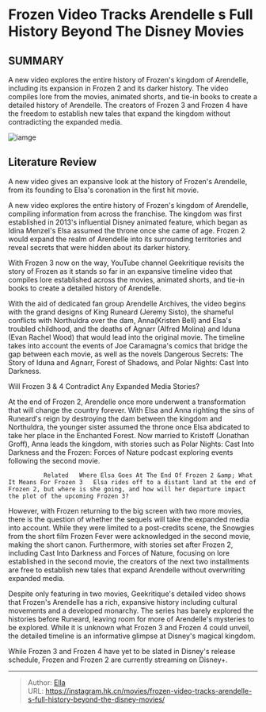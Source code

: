 # Frozen Video Tracks Arendelle s Full History Beyond The Disney Movies


## SUMMARY 



  A new video explores the entire history of Frozen&#39;s kingdom of Arendelle, including its expansion in Frozen 2 and its darker history.   The video compiles lore from the movies, animated shorts, and tie-in books to create a detailed history of Arendelle.   The creators of Frozen 3 and Frozen 4 have the freedom to establish new tales that expand the kingdom without contradicting the expanded media.  

![iamge](https://static1.srcdn.com/wordpress/wp-content/uploads/2023/12/elsa-standing-tall-at-her-coronation-while-looking-nervous-in-frozen.jpg)

## Literature Review
A new video gives an expansive look at the history of Frozen&#39;s Arendelle, from its founding to Elsa&#39;s coronation in the first hit movie.




A new video explores the entire history of Frozen&#39;s kingdom of Arendelle, compiling information from across the franchise. The kingdom was first established in 2013&#39;s influential Disney animated feature, which began as Idina Menzel&#39;s Elsa assumed the throne once she came of age. Frozen 2 would expand the realm of Arendelle into its surrounding territories and reveal secrets that were hidden about its darker history.




With Frozen 3 now on the way, YouTube channel Geekritique revisits the story of Frozen as it stands so far in an expansive timeline video that compiles lore established across the movies, animated shorts, and tie-in books to create a detailed history of Arendelle.


 

With the aid of dedicated fan group Arendelle Archives, the video begins with the grand designs of King Runeard (Jeremy Sisto), the shameful conflicts with Northuldra over the dam, Anna(Kristen Bell) and Elsa&#39;s troubled childhood, and the deaths of Agnarr (Alfred Molina) and Iduna (Evan Rachel Wood) that would lead into the original movie. The timeline takes into account the events of Joe Caramagna&#39;s comics that bridge the gap between each movie, as well as the novels Dangerous Secrets: The Story of Iduna and Agnarr, Forest of Shadows, and Polar Nights: Cast Into Darkness.





 Will Frozen 3 &amp; 4 Contradict Any Expanded Media Stories? 
          

At the end of Frozen 2, Arendelle once more underwent a transformation that will change the country forever. With Elsa and Anna righting the sins of Runeard&#39;s reign by destroying the dam between the kingdom and Northuldra, the younger sister assumed the throne once Elsa abdicated to take her place in the Enchanted Forest. Now married to Kristoff (Jonathan Groff), Anna leads the kingdom, with stories such as Polar Nights: Cast Into Darkness and the Frozen: Forces of Nature podcast exploring events following the second movie.

              Related   Where Elsa Goes At The End Of Frozen 2 &amp; What It Means For Frozen 3   Elsa rides off to a distant land at the end of Frozen 2, but where is she going, and how will her departure impact the plot of the upcoming Frozen 3?    




However, with Frozen returning to the big screen with two more movies, there is the question of whether the sequels will take the expanded media into account. While they were limited to a post-credits scene, the Snowgies from the short film Frozen Fever were acknowledged in the second movie, making the short canon. Furthermore, with stories set after Frozen 2, including Cast Into Darkness and Forces of Nature, focusing on lore established in the second movie, the creators of the next two installments are free to establish new tales that expand Arendelle without overwriting expanded media.

Despite only featuring in two movies, Geekritique&#39;s detailed video shows that Frozen&#39;s Arendelle has a rich, expansive history including cultural movements and a developed monarchy. The series has barely explored the histories before Runeard, leaving room for more of Arendelle&#39;s mysteries to be explored. While it is unknown what Frozen 3 and Frozen 4 could unveil, the detailed timeline is an informative glimpse at Disney&#39;s magical kingdom.






While Frozen 3 and Frozen 4 have yet to be slated in Disney&#39;s release schedule, Frozen and Frozen 2 are currently streaming on Disney&#43;.






---

> Author: [Ella](https://instagram.hk.cn/)  
> URL: https://instagram.hk.cn/movies/frozen-video-tracks-arendelle-s-full-history-beyond-the-disney-movies/  

